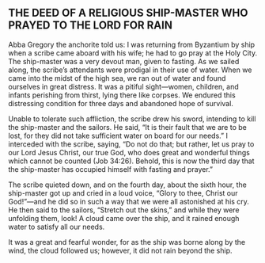 ## THE DEED OF A RELIGIOUS SHIP-MASTER WHO PRAYED TO THE LORD FOR RAIN

Abba Gregory the anchorite told us: I was returning from Byzantium by ship when a scribe came aboard with his wife; he had to go pray at the Holy City. The ship-master was a very devout man, given to fasting. As we sailed along, the scribe’s attendants were prodigal in their use of water. When we came into the midst of the high sea, we ran out of water and found ourselves in great distress. It was a pitiful sight—women, children, and infants perishing from thirst, lying there like corpses. We endured this distressing condition for three days and abandoned hope of survival. 

Unable to tolerate such affliction, the scribe drew his sword, intending to kill the ship-master and the sailors. He said, “It is their fault that we are to be lost, for they did not take sufficient water on board for our needs.” I interceded with the scribe, saying, “Do not do that; but rather, let us pray to our Lord Jesus Christ, our true God, who does great and wonderful things which cannot be counted (Job 34:26). Behold, this is now the third day that the ship-master has occupied himself with fasting and prayer.” 

The scribe quieted down, and on the fourth day, about the sixth hour, the ship-master got up and cried in a loud voice, “Glory to thee, Christ our God!”—and he did so in such a way that we were all astonished at his cry. He then said to the sailors, “Stretch out the skins,” and while they were unfolding them, look! A cloud came over the ship, and it rained enough water to satisfy all our needs. 

It was a great and fearful wonder, for as the ship was borne along by the wind, the cloud followed us; however, it did not rain beyond the ship.
